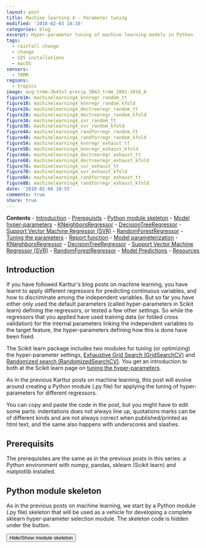 ```yaml
---
layout: post
title: Machine learning 4 - Parameter tuning
modified: '2018-02-03 18:16'
categories: blog
excerpt: Hyper-parameter tuning of machine learning models in Python
tags:
  - rainfall change
  - change
  - GIS installations
  - macOS
sensors:
  - TRMM
regions:
  - tropics
image: avg-trmm-3b43v7-precip_3B43_trmm_2001-2016_A
figure1A: machinelearning4_knnregr_random_tt
figure1B: machinelearning4_knnregr_random_kfold
figure2A: machinelearning4_dectreeregr_random_tt
figure2B: machinelearning4_dectreeregr_random_kfold
figure3A: machinelearning4_svr_random_tt
figure3B: machinelearning4_svr_random_kfold
figure4A: machinelearning4_randforregr_random_tt
figure4B: machinelearning4_randforregr_random_kfold
figure5A: machinelearning4_knnregr_exhaust_tt
figure5B: machinelearning4_knnregr_exhaust_kfold
figure6A: machinelearning4_dectreeregr_exhaust_tt
figure6B: machinelearning4_dectreeregr_exhaust_kfold
figure7A: machinelearning4_svr_exhaust_tt
figure7B: machinelearning4_svr_exhaust_kfold
figure8A: machinelearning4_randforregr_exhaust_tt
figure8B: machinelearning4_randforregr_exhaust_kfold
date: '2018-02-04 10:55'
comments: true
share: true
---
```


<script src="https://karttur.github.io/common/assets/js/karttur/togglediv.js"></script>
**Contents**
	\- [Introduction](#introduction)
	\- [Prerequisits](#prerequisits)
	\- [Python module skeleton](#python-module-skeleton)
	\- [Model hyper-parameters](#model-hyper-parameters)
		\- [KNeighborsRegressor](#kneighborsregressor)
		\- [DecisionTreeRegressor](#decisiontreeregressor)
		\- [Support Vector Machine Regressor (SVR)](#support-vector-machine-regressor-svr)
		\- [RandomForestRegressor](#randomforestregressor)
	\- [Tuning the parameters](#tuning-the-parameters)
		\- [Report function](#report-function)
	\- [Model parameterization](#model-parameterization)
		\- [KNeighborsRegressor](#kneighborsregressor)
		\- [DecisionTreeRegressor](#decisiontreeregressor)
		\- [Support Vector Machine Regressor (SVR)](#support-vector-machine-regressor-svr)
		\- [RandomForestRegressor](#randomforestregressor)
		\- [Model Predictions](#model-predictions)
	\- [Resources](#resources)


## Introduction

If you have followed Karttur's blog posts on machine learning, you have learnt to apply different regressors for predicting continuous variables, and how to discriminate among the independent variables. But so far you have either only used the default parameters (called hyper-parameters in Scikit learn) defining the regressors, or tested a few other settings. So while the regressors that you applied have used training data (or folded cross validation) for the internal parameters linking the independent variables to the target feature, the hyper-parameters defining how this is done have been fixed.

The Scikit learn package includes two modules for tuning (or optimizing) the hyper-parameter settings, [Exhaustive Grid Search (GridSearchCV)](http://scikit-learn.org/stable/modules/generated/sklearn.model_selection.GridSearchCV.html#sklearn.model_selection.GridSearchCV) and [Randomized search (RandomizedSearchCV)](http://scikit-learn.org/stable/modules/generated/sklearn.model_selection.RandomizedSearchCV.html#sklearn.model_selection.RandomizedSearchCV). You get an introduction to both at the Scikit learn page on [tuning the hyper-parameters](http://scikit-learn.org/stable/modules/grid_search.html#grid-search-tips).

As in the previous Karttur posts on machine learning, this post will evolve around creating a Python module (.py file) for applying the tuning of hyper-parameters for different regressors.

You can copy and paste the code in the post, but you might have to edit some parts: indentations does not always line up, quotations marks can be of different kinds and are not always correct when published/printed as html text, and the same also happens with underscores and slashes.

## Prerequisits

The prerequisites are the same as in the previous posts in this series: a Python environment with numpy, pandas, sklearn (Scikit learn) and matplotlib installed.

## Python module skeleton

As in the previous posts on machine learning, we start by a Python module (.py file) skeleton that will be used as a vehicle for developing a complete sklearn hyper-parameter selection module. The skeleton code is hidden under the button.

<button id= "toggle01btn" onclick="hiddencode('toggle01')">Hide/Show module skeleton</button>
<div id="toggle01" style="display:none">
{% capture text-capture %}
{% raw %}
import numpy as np
import pandas as pd
from sklearn import model_selection
from sklearn import linear_model
from sklearn.neighbors import KNeighborsRegressor
from sklearn.tree import DecisionTreeRegressor
from sklearn.ensemble import RandomForestRegressor
from sklearn.svm import SVR
from sklearn.metrics import mean_squared_error, r2_score

import matplotlib
matplotlib.use('TkAgg')
from matplotlib import pyplot

class RegressionModels:
    '''Machinelearning using regression models
    '''
    def \_\_init\_\_(self, columns,target):
        '''creates an instance of RegressionModels
        '''
        self.columns = columns
        self.target = target
        #create an empty dictionary for features to be discarded by each model
        self.modelDiscardD = {}

    def ImportUrlDataset(self,url):    
        self.dataframe = pd.read_csv(url, delim_whitespace=True, names=self.columns)

    def ExtractDf(self,omitL):
        #extract the target column as y
        self.y = self.dataframe[target]
        #appeld the target to the list of features to be omitted
        omitL.append(self.target)
        #define the list of data to use
        self.columnsX = [item for item in self.dataframe.columns if item not in omitL]
        #extract the data columns as X
        self.X = self.dataframe[self.columnsX]

    def PlotRegr(self, obs, pred, title, color='black'):
        pyplot.xticks(())
        pyplot.yticks(())
        fig, ax = pyplot.subplots()
        ax.scatter(obs, pred, edgecolors=(0, 0, 0),  color=color)
        ax.plot([obs.min(), obs.max()], [obs.min(), obs.max()], 'k--', lw=3)
        ax.set_xlabel('Observations')
        ax.set_ylabel('Predictions')
        pyplot.title(title)
        pyplot.show()

    def ModelSelectSet(self,modD):
        self.models = []
        if 'OLS' in modD:
            self.models.append(('OLS', linear_model.LinearRegression(\*\*modD['OLS'])))
            self.modelDiscardD['OLS'] = []
        if 'TheilSen' in modD:
            self.models.append(('TheilSen', linear_model.TheilSenRegressor(\*\*modD['TheilSen'])))
            self.modelDiscardD['TheilSen'] = []
        if 'Huber' in modD:
            self.models.append(('Huber', linear_model.HuberRegressor(\*\*modD['Huber'])))
            self.modelDiscardD['Huber'] = []
        if 'KnnRegr' in modD:
            self.models.append(('KnnRegr', KNeighborsRegressor( \*\*modD['KnnRegr'])))
            self.modelDiscardD['KnnRegr'] = []
        if 'DecTreeRegr' in modD:
            self.models.append(('DecTreeRegr', DecisionTreeRegressor(\*\*modD['DecTreeRegr'])))
            self.modelDiscardD['DecTreeRegr'] = []
        if 'SVR' in modD:
            self.models.append(('SVR', SVR(\*\*modD['SVR'])))
            self.modelDiscardD['SVR'] = []
        if 'RandForRegr' in modD:
            self.models.append(('RandForRegr', RandomForestRegressor( \*\*modD['RandForRegr'])))
            self.modelDiscardD['RandForRegr'] = []

    def RegrModTrainTest(self, testsize=0.3, plot=True):
        #Split the data into training and test substes
        X_train, X_test, y_train, y_test = model_selection.train_test_split(self.X, self.y, test_size=testsize)
        #Loop over the defined models
        for m in self.models:
            #Retrieve the model name and the model itself
            name,mod = m
            #Remove the features listed in the modelDiscarD
            self.ExtractDf(self.modelDiscardD[name])
            #Fit the model
            mod.fit(X_train, y_train)
            #Predict the independent variable in the test subset
            predict = mod.predict(X_test)
            #Print out the model name
            print 'Model: %s' %(name)
            #Print out RMSE
            print("    Mean squared error: %.2f" \
                % mean_squared_error(y_test, predict))
            #Print explained variance score: 1 is perfect prediction
            print('    Variance score: %.2f' \
                % r2_score(y_test, predict))
            if plot:
                title = ('Model: %(mod)s; RMSE: %(rmse)2f; r2: %(r2)2f' \
                          % {'mod':name,'rmse':mean_squared_error(y_test, predict),'r2': r2_score(y_test, predict)} )
                self.PlotRegr(y_test, predict, title, color='green')

    def RegrModKFold(self,folds=10, plot=True):
        #set the kfold
        kfold = model_selection.KFold(n_splits=folds)
        for m in self.models:
            #Retrieve the model name and the model itself
            name,mod = m
            #Remove the features listed in the modelDiscarD
            self.ExtractDf(self.modelDiscardD[name])
            #cross_val_predict returns an array of the same size as `y` where each entry
            #is a prediction obtained by cross validation:
            predict = model_selection.cross_val_predict(mod, self.X, self.y, cv=kfold)
            #to retriece regressions scores, use cross_val_score
            scoring = 'r2'
            r2 = model_selection.cross_val_score(mod, self.X, self.y, cv=kfold, scoring=scoring)
            #The correlation coefficient
            #Print out the model name
            print 'Model: %s' %(name)
            #Print out correlation coefficients
            print('    Regression coefficients: \n', r2)    
            #Print out RMSE
            print("Mean squared error: %.2f" \
                  % mean_squared_error(self.y, predict))
            #Explained variance score: 1 is perfect prediction
            print('Variance score: %.2f' \
                % r2_score(self.y, predict))
            if plot:
                title = ('Model: %(mod)s; RMSE: %(rmse)2f; r2: %(r2)2f' \
                          % {'mod':name,'rmse':mean_squared_error(self.y, predict),'r2': r2_score(self.y, predict)} )
                self.PlotRegr(self.y, predict, title, color='blue')

if \_\_name\_\_ == ('\_\_main\_\_'):
    columns = ['CRIM', 'ZN', 'INDUS', 'CHAS', 'NOX', 'RM', 'AGE', 'DIS', 'RAD', 'TAX', 'PTRATIO', 'B', 'LSTAT', 'MEDV']
    target = 'MEDV'
    regmods = RegressionModels(columns, target)
    regmods.ImportUrlDataset('https://archive.ics.uci.edu/ml/machine-learning-databases/housing/housing.data')
```
{% endraw %}
{% endcapture %}
{% include widgets/toggle-code.html  toggle-text=text-capture  %}
</div>

## Model hyper-parameters

All sklearn models have a different suite of hyper-parameters that can be set. These parameters can be of four types:

* Integers
* Real (or float)
* Lists of alternatives
* Boolean (True or False)

When tuning hyper-parameters the first thing to decide is which parameters to tune. You can find out which hyper-parameters that can be passed to all sklearn models in the Scikit pages for each regressor. But you can also get them as a dictionary in Python, and you will explore them further down. Create the function <span class='pydef'>RandomTuningParams</span>, under the class <span class='pydef'>RegressionModels</span>. At first you will only use the function for exploring the parameters to set, the actual parameter settings for tuning will be added later.

```
    def RandomTuningParams(self):
        # specify parameters and distributions to sample from
        for m in self.models:
            name,mod = m
            print ('name'), (name), (mod.get_params())
```

### KNeighborsRegressor

To explore the hyper-parameters of Scikit learn regressors, define the models you want to explore, invoke them, and call the <span class='pydef'>Tuningparameters</span> function to see the hyper-parameters. The first example is for exploring the parameters for <span class='pydef'>KNeighborsRegressor</span> that is abbreviated 'KnnRegr' when added to the _modD_ dictionary. Add the lines below to the \_\_main\_\_ section.

```
    regmods.modD = {}
    regmods.modD['KnnRegr'] = {}
    #Invoke the models
    regmods.ModelSelectSet()
    #Tuning parameters
    regmods.RandomTuningParams(11)
```

Run the module, and check the listed hyper-parameters and their default values.

```
name KnnRegr {'n_neighbors': 5, 'n_jobs': 1, 'algorithm': 'auto', 'metric': 'minkowski',
'metric_params': None, 'p': 2, 'weights': 'uniform', 'leaf_size': 30}

```

### DecisionTreeRegressor

Add the 'DecTreeRegr' (<span class='package'>DecisionTreeRegressor</span>) regressor to the _modD_ dictionary
```
    regmods.modD['DecTreeRegr'] = {}
```
The model hyper-parameters for the <span class='package'>DecisionTreeRegressor</span>:
```
name DecTreeRegr {'presort': False, 'splitter': 'best', 'min_impurity_decrease': 0.0, 'max_leaf_nodes': None,
'min_samples_leaf': 1, 'min_samples_split': 2, 'min_weight_fraction_leaf': 0.0, 'criterion': 'mse',
'random_state': None, 'min_impurity_split': None, 'max_features': None, 'max_depth': None}
```

### Support Vector Machine Regressor (SVR)

Add the 'SVR' (<span class='package'>SVR</span>) to the _modD_ dictionary
```
    regmods.modD['SVR'] = {}
```
The model hyper-parameters for the <span class='package'>SVR</span>:
```
name SVR {'kernel': 'rbf', 'C': 1.0, 'verbose': False, 'degree': 3, 'epsilon': 0.1, 'shrinking': True,
'max_iter': -1, 'tol': 0.001, 'cache_size': 200, 'coef0': 0.0, 'gamma': 'auto'}

```

### RandomForestRegressor

Add the 'RandForRegr' (<span class='package'>RandomForestRegressor</span>) regressor to the _modD_ dictionary
```
    regmods.modD['RandForRegr'] = {}
```
The model hyper-parameters for the <span class='package'>RandomForestRegressor</span>:
```
name RandForRegr {'warm_start': False, 'oob_score': False, 'n_jobs': 1, 'min_impurity_decrease': 0.0,
'verbose': 0, 'max_leaf_nodes': None, 'bootstrap': True, 'min_samples_leaf': 1, 'n_estimators': 10,
'min_samples_split': 2, 'min_weight_fraction_leaf': 0.0, 'criterion': 'mse', 'random_state': None,
'min_impurity_split': None, 'max_features': 'auto', 'max_depth': None}
```

## Tuning the parameters

Before you can use the module for tuning the hyper-parameters, you must create a reporting function, and the functions for setting the hyper-parameters to tune.

### Report function

Add the reporting function (<span class='pydef'>ReportSearch</span>).
```
    def ReportSearch(self, results, n_top=3):
        for i in range(1, n_top + 1):
            candidates = np.flatnonzero(results['rank_test_score'] == i)
            for candidate in candidates:
                print("Model with rank: {0}".format(i))
                print("Mean validation score: {0:.3f} (std: {1:.3f})".format(
                      results['mean_test_score'][candidate],
                      results['std_test_score'][candidate]))
                print("Parameters: {0}".format(results['params'][candidate]))
                print("")
```

### Randomized tuning

As I wanted to try both randomized and exhaustive tuning, I opted for creating a separate function for each method. The function <span class='pydef'>RandomTuning</span> invokes the randomized tuning search, prints the results of the tuning search, and then also sets the highest ranked hyper-parameter setting as the parameters for each model (by updating the _modD_ dictionary).

```
    def RandomTuning(self, fraction=0.5, nIterSearch=6, n_top=3):
        #Randomized search
        for m in self.models:
            #Retrieve the model name and the model itself
            name,mod = m
            print name, self.paramDist[name]
            search = RandomizedSearchCV(mod, param_distributions=self.paramDist[name],
                                               n_iter=nIterSearch)
            X_train, X_test, y_train, y_test = model_selection.train_test_split(self.X, self.y, test_size=(1-fraction))
            search.fit(X_train, y_train)
            self.ReportSearch(search.cv_results_,n_top)
            #Retrieve the top ranked tuning
            best = np.flatnonzero(search.cv_results_['rank_test_score'] == 1)
            tunedModD=search.cv_results_['params'][best[0]]
            #Append any initial modD hyper-parameter definition
            for key in self.modD[name]:
                tunedModD[key] = self.modD[name][key]
            regmods.modD[name] = tunedModD
```

Without setting any parameters, the tuning search for each model is defaulted to use half of the dataset (parameter _fraction=0.5) for the tuning, 6 iterations (parameter _nIterSearch_=6), and to print out the top 3 results (parameter _n_top_=3). For each regressor, the hyper-parameters for the best tuning are retrieved. If the regressor model had any initial hyper-parameters set in the _modD_ dictionary they are added, and the tuned hyper-parameters are then set as the parameter+value pairs in _modD_.

The <span class='pydef'>RandomTuning</span> function uses the Scikit learn randomized tuning function <span class='package'>RandomizedSearchCV</span>, that you must add to the imports at the beginning of the module. Then you will also need to import functions for creating ranges of randomized numbers.

```
from scipy.stats import randint as sp_randint
from scipy.stats import uniform as sp_randreal
from sklearn.model_selection import RandomizedSearchCV
```

You also have to call <span class='pydef'>RandomTuning</span> from the \_\_main\_\_ section
```
regmods.RandomTuning()
```
If you want to increase the search iterations to 12, and the print out the top 6 results, but keep the fraction of the dataset at 0.5, add that to the call.
```
regmods.RandomTuning(0.5,12,6)
```

Then you have to create the values for the parameter _param_distributions_ used in <span class='pydef'>RandomTuning</span> (_param_distributions=self.paramDist_). The values to send to _param_distributions_ are defined in the variable _self.paramDist_, and defines both which hyper-parameters to tune, and what values each hyper-parameter is allowed to take. The only parameter (in _self.paramDist_) that is the same across all regressors is the _criterion_ to use for evaluate the performance of each combination of hyper-parameters in the tuning search. You can either set the _criterion_, or accept the the default. You have to look at the individual Scikit learn pages to get a grip on the hyper-parameters you want to tune, and what ranges/alternatives you can/want to set. The principle for setting the ranges/parameters differs for the different types of parameters.

* Integers: sp_randint(min, max) or predefined set (i, j, k, ...)
* Real: sp_randreal(min, max) or predefined set (i.j, k.l, m.n, ...)
* Alternatives: ['alt1', 'alt2', 'alt3', ...]
* Boolean: [True, False]

#### KNeighborsRegressor randomized tuning

The <span class='package'>KNeighborsRegressor</span> ('KnnRegr') regressor has fewer hyper-parameters compared to the other non-linear regressors used in here (see above). The code snippet below defines the randomized tuning for the 'KnnRegr' hyper-parameters _n_neighbors_, _leaf_size_, _weight_, _p_ and _algorithm_.
```
    def RandomTuningParams(self):
        # specify parameters and distributions to sample from
        for m in self.models:
            name,mod = m
            print ('name'), (name), (mod.get_params().keys())
            if name == 'KnnRegr':
                self.paramDist = {"n_neighbors": sp_randint(4, 12),
                              'leaf_size': sp_randint(10, 50),
                              'weights': ('uniform','distance'),
                              'p': (1,2),
                              'algorithm': ('auto','ball_tree', 'kd_tree', 'brute')}
```

Run the Pyton module to get the tuned hyper-parameter for 'KnnRegr'. As the process uses a randomizer, the results varies each time you run it, but should resemble the results shown below.

```
Model with rank: 1
Mean validation score: 0.373 (std: 0.158)
Parameters: {'n_neighbors': 7, 'weights': 'distance', 'leaf_size': 28, 'algorithm': 'auto', 'p': 1}

Model with rank: 2
Mean validation score: 0.371 (std: 0.136)
Parameters: {'n_neighbors': 10, 'weights': 'distance', 'leaf_size': 24, 'algorithm': 'ball_tree', 'p': 1}

Model with rank: 2
Mean validation score: 0.371 (std: 0.136)
Parameters: {'n_neighbors': 10, 'weights': 'distance', 'leaf_size': 15, 'algorithm': 'auto', 'p': 1}
```
Transferring the best result from the tuning above ("Model with rank: 1") to the model, the full model hyper-parameter settings for the tuned 'KnnRegr' is shwon below.
```
name KnnRegr {'n_neighbors': 7, 'n_jobs': 1, 'algorithm': 'auto', 'metric': 'minkowski', 'metric_params': None, 'p': 1, 'weights': 'distance', 'leaf_size': 28}
```

#### DecisionTreeRegressor randomized tuning

For the <span class='package'>DecisionTreeRegressor</span> ('KnnRegr') regressor I opted for tuning _max_depth_, _min_samples_split_ and _min_samples_leaf_.
```
            elif name =='DecTreeRegr':
                self.paramDist[name] = {"max_depth": [3, None],
                              "min_samples_split": sp_randint(2, 6),
                              "min_samples_leaf": sp_randint(1, 4)}
```

With the following results:

```
Model with rank: 1
Mean validation score: 0.479 (std: 0.162)
Parameters: {'min_samples_split': 4, 'max_depth': None, 'min_samples_leaf': 3}

Model with rank: 2
Mean validation score: 0.367 (std: 0.206)
Parameters: {'min_samples_split': 3, 'max_depth': 3, 'min_samples_leaf': 3}

Model with rank: 3
Mean validation score: 0.367 (std: 0.206)
Parameters: {'min_samples_split': 5, 'max_depth': 3, 'min_samples_leaf': 3}
```

#### SVR randomized tuning

For the <span class='package'>SVR</span> ('SVR') regressor I opted for tuning _kernel_, _epsilon_, and _C_. Rather than using a randomizer I hardcoded the values open for _epsilon_ and _C_ (with more values the processing takes a very long time).
```
            elif name =='SVR':
                self.paramDist[name] = {"kernel": ['linear', 'rbf'],
                              "epsilon": (0.05, 0.1, 0.2),
                              "C": (1, 2, 5, 10)}
```

With the following results:

```
Model with rank: 1
Mean validation score: 0.724 (std: 0.083)
Parameters: {'kernel': 'linear', 'C': 1, 'epsilon': 0.2}

Model with rank: 2
Mean validation score: 0.714 (std: 0.126)
Parameters: {'kernel': 'linear', 'C': 5, 'epsilon': 0.1}

Model with rank: 3
Mean validation score: 0.041 (std: 0.021)
Parameters: {'kernel': 'rbf', 'C': 10, 'epsilon': 0.05}
```
Note the large difference in validation score between highest ranked ranked models ('linear' _kernel_), and the 3rd model with the 'rbf' _kernel_. The latter also has the largest allowed value of the _C_ hyper-parameter.

#### RandomForestRegressor randomized tuning

For the <span class='package'>RandomForestRegressor</span> ('RandForRegr') regressor I opted for tuning _max_depth_, _n_estimators_, _max_features_, _min_samples_split_ , _min_samples_leaf_ and _bootstrap_.
```
            elif name =='RandForRegr':
                self.paramDist = {"max_depth": [3, None],
                              "n_estimators": sp_randint(10, 50),
                              "max_features": sp_randint(1, max_features),
                              "min_samples_split": sp_randint(2, up_samples_split),
                              "min_samples_leaf": sp_randint(1, up_samples_leaf),
                              "bootstrap": [True,False]}
```

With the following results:

```
Model with rank: 1
Mean validation score: 0.744 (std: 0.075)
Parameters: {'bootstrap': False, 'min_samples_leaf': 3, 'n_estimators': 17, 'min_samples_split': 2, 'max_features': 9, 'max_depth': None}

Model with rank: 2
Mean validation score: 0.727 (std: 0.116)
Parameters: {'bootstrap': True, 'min_samples_leaf': 2, 'n_estimators': 31, 'min_samples_split': 4, 'max_features': 3, 'max_depth': None}

Model with rank: 3
Mean validation score: 0.727 (std: 0.073)
Parameters: {'bootstrap': False, 'min_samples_leaf': 4, 'n_estimators': 13, 'min_samples_split': 5, 'max_features': 6, 'max_depth': 3}
```

#### Randomized Model Predictions

The model setup, using the _modD_ dictionary, allows the tuned hyper-parameters to be set directly to each model. The hyper-parameters of each regressor are updated as part of the function <span class='pydef'>RandomTuning</span>. To invoke the tuned hyper-parameters, you have to reset the models in the \_\_main\_\_ section, and then call either <span class='pydef'>RegrModTrainTest</span> or <span class='pydef'>RegrModKFold</span> function, or both, to run the tuned models for your dataset.

```
  #Reset the models with the tuned hyper-parameters
  regmods.ModelSelectSet()
  #Run the models
  regmods.RegrModTrainTest()
  regmods.RegrModKFold()
```

#### Randomized tuning results

<figure class="half">
	<a href="{{ site.commonurl }}/images/{{ site.data.images[page.figure1A].source }}"><img src="{{ site.commonurl }}/images/{{ site.data.images[page.figure1A].file }}" alt="image"></a>
  <a href="{{ site.commonurl }}/images/{{ site.data.images[page.figure1B].source }}"><img src="{{ site.commonurl }}/images/{{ site.data.images[page.figure1B].file }}" alt="image"></a>

  <figcaption>Hyper-parameter tuned prediction using k nearest neigbhor regression: left, dataset split into training and test subsets; right, folded cross validation.</figcaption>
</figure>

<figure class="half">
	<a href="{{ site.commonurl }}/images/{{ site.data.images[page.figure2A].source }}"><img src="{{ site.commonurl }}/images/{{ site.data.images[page.figure2A].file }}" alt="image"></a>
  <a href="{{ site.commonurl }}/images/{{ site.data.images[page.figure2B].source }}"><img src="{{ site.commonurl }}/images/{{ site.data.images[page.figure2B].file }}" alt="image"></a>

  <figcaption>Hyper-parameter tuned prediction using decision tree regression: left, dataset split into training and test subsets; right, folded cross validation.</figcaption>
</figure>

<figure class="half">
	<a href="{{ site.commonurl }}/images/{{ site.data.images[page.figure3A].source }}"><img src="{{ site.commonurl }}/images/{{ site.data.images[page.figure3A].file }}" alt="image"></a>
  <a href="{{ site.commonurl }}/images/{{ site.data.images[page.figure3B].source }}"><img src="{{ site.commonurl }}/images/{{ site.data.images[page.figure3B].file }}" alt="image"></a>

  <figcaption>Hyper-parameter tuned prediction using support vector machine regression: left, dataset split into training and test subsets; right, folded cross validation.</figcaption>
</figure>

<figure class="half">
	<a href="{{ site.commonurl }}/images/{{ site.data.images[page.figure4A].source }}"><img src="{{ site.commonurl }}/images/{{ site.data.images[page.figure4A].file }}" alt="image"></a>
  <a href="{{ site.commonurl }}/images/{{ site.data.images[page.figure4B].source }}"><img src="{{ site.commonurl }}/images/{{ site.data.images[page.figure4B].file }}" alt="image"></a>

  <figcaption>Hyper-parameter tuned prediction using random forest regression: left, dataset split into training and test subsets; right, folded cross validation.</figcaption>
</figure>

### Exhaustive tuning

The exhaustive tuning (or exhaustive grid search) is provided by the Scikit learn function <span class='package'>GridSearchCV</span>. The function exhaustively generates candidates from a grid of hyper-parameter values specified with the _param_grid_ parameter. Compared to the randomized grid search, you can specify the search space in more detail, but you need to narrow the search space down as the processes otherwise will take long. If your ranodmized tuning indicates that a hyper-parameter value can be set to a constant value that is not the default value, it is better to define that particular hyper-parameter in the initial model definition (_modD_) and omit it from the tuning search. If it is the default value of the hyper-parameter that can be held constant, all you have to do is to omit it from tuning search.

Import the <span class='package'>GridSearchCV</span> at the beginning of the module.

```
from sklearn.model_selection import GridSearchCV
```
And create the function <span class='pydel'>ExhaustiveTuning</span> under the class <span class='pydef'>RegressionModels</span>.

```
    def ExhaustiveTuning(self, fraction=0.5, n_top=3):
        # run exhaustive search
        for m in self.models:
            #Retrieve the model name and the model itself
            name,mod = m
            print name, self.paramGrid[name]
            search = GridSearchCV(mod, param_grid=self.paramGrid[name])
            X_train, X_test, y_train, y_test = model_selection.train_test_split(self.X, self.y, test_size=(1-fraction))
            search.fit(X_train, y_train)
            self.ReportSearch(search.cv_results_,n_top)
            #Append items from the initial modD dictionary
            best = np.flatnonzero(search.cv_results_['rank_test_score'] == 1)
            tuneModD=search.cv_results_['params'][best[0]]
            #Set the highest ranked hyper-parameter
            for key in self.modD[name]:
                tuneModD[key] = self.modD[name][key]
            regmods.modD[name] = tuneModD
```


When setting the exhaustive tunings below, I have glanced as the top ranked results from the randomized tuning for each regressor. For some regressor models I also chose to set some of the tuned hyper-parameters from the randomized tuning search as initial hyper-parameters and omit them from the exhaustive tuning search.

#### KNeighborsRegressor exhaustive tuning

Add the function for setting the exhaustive search tuning parameters for each model to test. The code also contains the search setting for 'KnnRegr'.

```
    def ExhaustiveTuningParams(self):
        # specify parameters and distributions to sample from
        self.paramGrid = {}
        for m in self.models:
            name,mod = m
            print ('name'), (name), (mod.get_params())
            if name == 'KnnRegr':
                self.paramGrid[name] = [{"n_neighbors": [6,7,8,9,10],
                                   'algorithm': ('ball_tree', 'kd_tree'),
                                   'leaf_size': [15,20,25,30,35]},
                                {"n_neighbors": [6,7,8,9,10],
                                  'algorithm': ('auto','brute')}
                                   ]
```

The hyper-parameter _leaf_size_ in 'KnnRegr' only has relevance when the hyper-parameter _algorithm_ is set either to _ball_tree_ or _kd_tree_. The search is thus divided into two blocks (each defined as a dictionary), the first block for _ball_tree_ and _kd_tree_ also includes _leaf_size_, whereas the second block (for the algorithms _auto_ and _brute_) does not. In the randomized tuning search for 'KnnRegr', the three top ranked results all had the hyper-parameter _p_ (power parameter for the [default] Minkowski metric) value of 1, whereas the default value is 2. Also the hyper-parameter _weights_ have a constant value (_distance_) in the top ranked randomized tunings, and this is also not the default value. When initially formulating the 'KnnRegr' model (in the \_\_main\_\_ section), I thus set the hyper-parameters _p_ to 1, and _weights_ to _'distance'_ and omit them from the exhaustive tuning.
```
regmods.modD['KnnRegr'] = {'weights':'distance','p':1}
```
The results from the exhaustive search with these settings are similar to the results from the randomized search. And the regressors appears to be insensitive to most of the hyper-parameters, as indicated from the five equally ranked parameter settings below.
```
Model with rank: 1
Mean validation score: 0.620 (std: 0.024)
Parameters: {'n_neighbors': 6, 'leaf_size': 15, 'algorithm': 'ball_tree'}

Model with rank: 1
Mean validation score: 0.620 (std: 0.024)
Parameters: {'n_neighbors': 6, 'leaf_size': 25, 'algorithm': 'ball_tree'}

Model with rank: 1
Mean validation score: 0.620 (std: 0.024)
Parameters: {'n_neighbors': 6, 'leaf_size': 15, 'algorithm': 'kd_tree'}

Model with rank: 1
Mean validation score: 0.620 (std: 0.024)
Parameters: {'n_neighbors': 6, 'algorithm': 'auto'}

Model with rank: 1
Mean validation score: 0.620 (std: 0.024)
Parameters: {'n_neighbors': 6, 'algorithm': 'brute'}
```

#### DecisionTreeRegressor exhaustive tuning

The 'DecTreeRegr' regressor does not have any hyper-parameter that is parameterized using a second hyper-parameter, and there is thus only a single search grid block for the exhaustive search.

```
            elif name =='DecTreeRegr':
                self.paramGrid =[{
                              "min_samples_split": [2,3,4,5,6],
                              "min_samples_leaf": [1,2,3,4]}]
```
```
Model with rank: 1
Mean validation score: 0.783 (std: 0.008)
Parameters: {'min_samples_split': 6, 'min_samples_leaf': 1}

Model with rank: 2
Mean validation score: 0.776 (std: 0.047)
Parameters: {'min_samples_split': 3, 'min_samples_leaf': 1}

Model with rank: 3
Mean validation score: 0.754 (std: 0.038)
Parameters: {'min_samples_split': 5, 'min_samples_leaf': 1}
```

#### SVR exhaustive tuning

The SVR regressor can be set with different kernels (hyper-parameter _kernel_), with different additional hyper-parameters used for defining the behaviour of different kernels. The SVR regressor is computationally demanding, and you must be careful when setting the tuning options unless you have a very powerful machine, or lots of time (or a small dataset).
```
            elif name =='SVR':                
                self.paramGrid = [{"kernel": ['linear'],
                              "epsilon": (0.05, 0.1, 0.2),
                              "C": (1, 10, 100)},
                              {"kernel": ['rbf'],
                               'gamma': [0.001, 0.0001],
                              "epsilon": (0.05, 0.1, 0.2),
                              "C": (1, 10, 100)},
                              {"kernel": ['poly'],
                               'gamma': [0.001, 0.0001],
                               'degree':[2,3],
                              "epsilon": (0.05, 0.1, 0.2),
                              "C": (0.5, 1, 5, 10, 100)}]
```

All the highest ranked models have the hyper paramteer _kernel_ set to 'linear', with results insensitive to both the hyper-parameters _C_ and _epsilon_ within the ranges set in the exhaustive tuning search.

```
Model with rank: 1
Mean validation score: 0.604 (std: 0.020)
Parameters: {'epsilon': 0.2, 'C': 1, 'kernel': 'linear'}

Model with rank: 2
Mean validation score: 0.602 (std: 0.021)
Parameters: {'epsilon': 0.2, 'C': 2, 'kernel': 'linear'}

Model with rank: 3
Mean validation score: 0.600 (std: 0.016)
Parameters: {'epsilon': 0.1, 'C': 1, 'kernel': 'linear'}
```

#### RandomForestRegressor exhaustive tuning

The 'RandForRegr' has plenty of hyper-parameters that can be set. I opted for only tuning a few, including _n_estimators_, _min_samples_split_, _min_samples_leaf_ and _bootstrap_.

```
            elif name =='RandForRegr':    
                self.paramGrid[name] = [{
                              "n_estimators": (20,30),
                              "min_samples_split": (2, 3, 4, 5),
                              "min_samples_leaf": (2, 3, 4),
                              "bootstrap": [True,False]}]
```

The results of the random forest regressor varies between different runs. This happens because the initial branching (how data is split in the growing trees) determines later branching and the forest can look vary different in different runs.  

```
Model with rank: 1
Mean validation score: 0.848 (std: 0.071)
Parameters: {'min_samples_split': 2, 'n_estimators': 30, 'bootstrap': True, 'min_samples_leaf': 2}

Model with rank: 2
Mean validation score: 0.848 (std: 0.071)
Parameters: {'min_samples_split': 3, 'n_estimators': 30, 'bootstrap': True, 'min_samples_leaf': 2}

Model with rank: 3
Mean validation score: 0.842 (std: 0.063)
Parameters: {'min_samples_split': 4, 'n_estimators': 20, 'bootstrap': True, 'min_samples_leaf': 2}
```

#### Exhausted tuning results

<figure class="half">
	<a href="{{ site.commonurl }}/images/{{ site.data.images[page.figure5A].source }}"><img src="{{ site.commonurl }}/images/{{ site.data.images[page.figure5A].file }}" alt="image"></a>
  <a href="{{ site.commonurl }}/images/{{ site.data.images[page.figure5B].source }}"><img src="{{ site.commonurl }}/images/{{ site.data.images[page.figure5B].file }}" alt="image"></a>

  <figcaption>Hyper-parameter tuned prediction using k nearest neigbhor regression: left, dataset split into training and test subsets; right, folded cross validation.</figcaption>
</figure>

<figure class="half">
	<a href="{{ site.commonurl }}/images/{{ site.data.images[page.figure6A].source }}"><img src="{{ site.commonurl }}/images/{{ site.data.images[page.figure6A].file }}" alt="image"></a>
  <a href="{{ site.commonurl }}/images/{{ site.data.images[page.figure6B].source }}"><img src="{{ site.commonurl }}/images/{{ site.data.images[page.figure6B].file }}" alt="image"></a>

  <figcaption>Hyper-parameter tuned prediction using decision tree regression: left, dataset split into training and test subsets; right, folded cross validation.</figcaption>
</figure>

<figure class="half">
	<a href="{{ site.commonurl }}/images/{{ site.data.images[page.figure7A].source }}"><img src="{{ site.commonurl }}/images/{{ site.data.images[page.figure7A].file }}" alt="image"></a>
  <a href="{{ site.commonurl }}/images/{{ site.data.images[page.figure7B].source }}"><img src="{{ site.commonurl }}/images/{{ site.data.images[page.figure7B].file }}" alt="image"></a>

  <figcaption>Hyper-parameter tuned prediction using support vector machine regression: left, dataset split into training and test subsets; right, folded cross validation.</figcaption>
</figure>

<figure class="half">
	<a href="{{ site.commonurl }}/images/{{ site.data.images[page.figure8A].source }}"><img src="{{ site.commonurl }}/images/{{ site.data.images[page.figure8A].file }}" alt="image"></a>
  <a href="{{ site.commonurl }}/images/{{ site.data.images[page.figure8B].source }}"><img src="{{ site.commonurl }}/images/{{ site.data.images[page.figure8B].file }}" alt="image"></a>

  <figcaption>Hyper-parameter tuned prediction using random forest regression: left, dataset split into training and test subsets; right, folded cross validation.</figcaption>
</figure>

## Resources

[Tuning the hyper-parameters of an estimator](http://scikit-learn.org/stable/modules/grid_search.html), Scikit learn.

[RandomizedSearchCV](http://scikit-learn.org/stable/modules/generated/sklearn.model_selection.RandomizedSearchCV.html#sklearn.model_selection.RandomizedSearchCV), Scikit learn.

[GridSearchCV](http://scikit-learn.org/stable/modules/generated/sklearn.model_selection.GridSearchCV.html), Scikit learn.

[What is the Difference Between a Parameter and a Hyperparameter?](https://machinelearningmastery.com/difference-between-a-parameter-and-a-hyperparameter/) by Jason Brownlee

